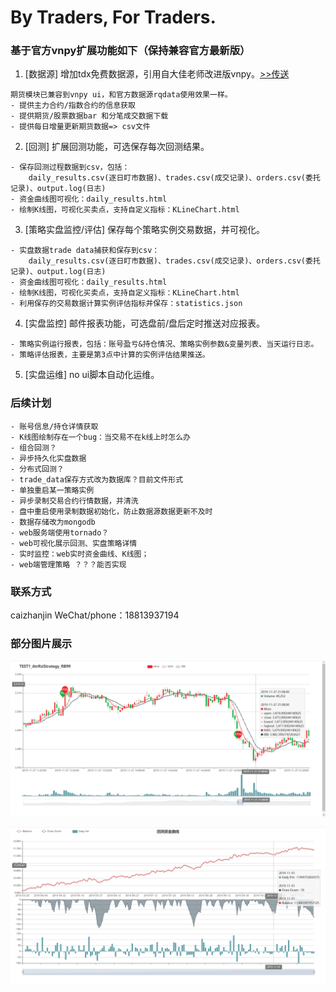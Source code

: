 # By Traders, For Traders.
### 基于官方vnpy扩展功能如下（保持兼容官方最新版）
1. [数据源] 增加tdx免费数据源，引用自大佳老师改进版vnpy。[>>传送](https://github.com/msincenselee/vnpy)
``` 
期货模块已兼容到vnpy ui，和官方数据源rqdata使用效果一样。
- 提供主力合约/指数合约的信息获取
- 提供期货/股票数据bar 和分笔成交数据下载
- 提供每日增量更新期货数据=> csv文件
```
2. [回测] 扩展回测功能，可选保存每次回测结果。
``` 
- 保存回测过程数据到csv，包括：
    daily_results.csv(逐日盯市数据)、trades.csv(成交记录)、orders.csv(委托记录)、output.log(日志)
- 资金曲线图可视化：daily_results.html
- 绘制K线图，可视化买卖点，支持自定义指标：KLineChart.html
```
3. [策略实盘监控/评估] 保存每个策略实例交易数据，并可视化。
``` 
- 实盘数据trade data捕获和保存到csv：
    daily_results.csv(逐日盯市数据)、trades.csv(成交记录)、orders.csv(委托记录)、output.log(日志)
- 资金曲线图可视化：daily_results.html
- 绘制K线图，可视化买卖点，支持自定义指标：KLineChart.html
- 利用保存的交易数据计算实例评估指标并保存：statistics.json
```
4. [实盘监控] 邮件报表功能，可选盘前/盘后定时推送对应报表。
``` 
- 策略实例运行报表，包括：账号盈亏&持仓情况、策略实例参数&变量列表、当天运行日志。
- 策略评估报表，主要是第3点中计算的实例评估结果推送。
```
5. [实盘运维] no ui脚本自动化运维。

### 后续计划
``` 
- 账号信息/持仓详情获取
- K线图绘制存在一个bug：当交易不在k线上时怎么办
- 组合回测？
- 异步持久化实盘数据
- 分布式回测？
- trade_data保存方式改为数据库？目前文件形式
- 单独重启某一策略实例
- 异步录制交易合约行情数据，并清洗
- 盘中重启使用录制数据初始化，防止数据源数据更新不及时
- 数据存储改为mongodb
- web服务端使用tornado？
- web可视化展示回测、实盘策略详情
- 实时监控：web实时资金曲线、K线图；
- web端管理策略 ？？？能否实现
```
### 联系方式
caizhanjin WeChat/phone：18813937194

### 部分图片展示
![K线图](./vnpy_pro/docs/barchat.png)

![资金曲线图](./vnpy_pro/docs/capital.png)
